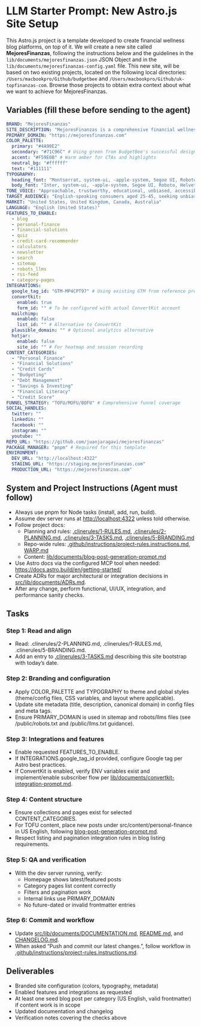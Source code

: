 # LLM Starter Prompt: New Astro.js Site Setup

This Astro.js project is a template developed to create financial wellness blog platforms, on top of it. We will create a new site called **MejoresFinanzas**, following the instructions below and the guidelines in the `lib/documents/mejoresfinanzas.json` JSON Object and in the `lib/documents/mejoresfinanzas-config.yaml` file. This new site, will be based on two existing projects, located on the following local directories: `/Users/macbookpro/Github/budgetbee` and `/Users/macbookpro/Github/uk-topfinanzas-com`. Browse those projects to obtain extra context about what we want to achieve for MejoresFinanzas.

## Variables (fill these before sending to the agent)

```yaml
BRAND: "MejoresFinanzas"
SITE_DESCRIPTION: "MejoresFinanzas is a comprehensive financial wellness blog platform designed to provide valuable financial education, credit card recommendations, and personal finance tools. Building upon the proven success of BudgetBee and UK TopFinanzas, this platform combines the best features from both systems to create an optimized experience for diverse markets."
PRIMARY_DOMAIN: "https://mejoresfinanzas.com"
COLOR_PALETTE:
  primary: "#4A90E2"
  secondary: "#71C96C" # Using green from BudgetBee's successful design
  accent: "#F59E0B" # Warm amber for CTAs and highlights
  neutral_bg: "#ffffff"
  text: "#111111"
TYPOGRAPHY:
  heading_font: "Montserrat, system-ui, -apple-system, Segoe UI, Roboto, Helvetica, Arial, sans-serif"
  body_font: "Inter, system-ui, -apple-system, Segoe UI, Roboto, Helvetica, Arial, sans-serif"
TONE_VOICE: "Approachable, trustworthy, educational, unbiased, accessible"
TARGET_AUDIENCE: "English-speaking consumers aged 25-45, seeking unbiased financial guidance, credit card recommendations, and budgeting tools. Income level $25,000-$75,000 annually with beginner to intermediate financial literacy."
MARKET: "United States, United Kingdom, Canada, Australia"
LANGUAGE: "English (United States)"
FEATURES_TO_ENABLE:
  - blog
  - personal-finance
  - financial-solutions
  - quiz
  - credit-card-recommender
  - calculators
  - newsletter
  - search
  - sitemap
  - robots_llms
  - rss-feed
  - category-pages
INTEGRATIONS:
  google_tag_id: "GTM-MP4CPT97" # Using existing GTM from reference projects
  convertkit:
    enabled: true
    form_id: "" # To be configured with actual ConvertKit account
  mailchimp:
    enabled: false
    list_id: "" # Alternative to ConvertKit
  plausible_domain: "" # Optional analytics alternative
  hotjar:
    enabled: false
    site_id: "" # For heatmap and session recording
CONTENT_CATEGORIES:
  - "Personal Finance"
  - "Financial Solutions"
  - "Credit Cards"
  - "Budgeting"
  - "Debt Management"
  - "Savings & Investing"
  - "Financial Literacy"
  - "Credit Score"
FUNNEL_STRATEGY: "TOFU/MOFU/BOFU" # Comprehensive funnel coverage
SOCIAL_HANDLES:
  twitter: ""
  linkedin: ""
  facebook: ""
  instagram: ""
  youtube: ""
REPO_URL: "https://github.com/juanjaragavi/mejoresfinanzas"
PACKAGE_MANAGER: "pnpm" # Required for this template
ENVIRONMENT:
  DEV_URL: "http://localhost:4322"
  STAGING_URL: "https://staging.mejoresfinanzas.com"
  PRODUCTION_URL: "https://mejoresfinanzas.com"
```

## System and Project Instructions (Agent must follow)

- Always use pnpm for Node tasks (install, add, run, build).
- Assume dev server runs at <http://localhost:4322> unless told otherwise.
- Follow project docs:
  - Planning and rules: [.clinerules/1-RULES.md](../../.clinerules/1-RULES.md), [.clinerules/2-PLANNING.md](../../.clinerules/2-PLANNING.md), [.clinerules/3-TASKS.md](../../.clinerules/3-TASKS.md), [.clinerules/5-BRANDING.md](../../.clinerules/5-BRANDING.md)
  - Repo-wide rules: [.github/instructions/project-rules.instructions.md](../../.github/instructions/project-rules.instructions.md), [WARP.md](../../WARP.md)
  - Content: [lib/documents/blog-post-generation-prompt.md](./blog-post-generation-prompt.md)
- Use Astro docs via the configured MCP tool when needed: <https://docs.astro.build/en/getting-started/>
- Create ADRs for major architectural or integration decisions in [src/lib/documents/ADRs.md](../../src/lib/documents/ADRs.md).
- After any change, perform functional, UI/UX, integration, and performance sanity checks.

## Tasks

### Step 1: Read and align

- Read: .clinerules/2-PLANNING.md, .clinerules/1-RULES.md, .clinerules/5-BRANDING.md.
- Add an entry to [.clinerules/3-TASKS.md](../../.clinerules/3-TASKS.md) describing this site bootstrap with today’s date.

### Step 2: Branding and configuration

- Apply COLOR_PALETTE and TYPOGRAPHY to theme and global styles (theme/config files, CSS variables, and layout where applicable).
- Update site metadata (title, description, canonical domain) in config files and meta tags.
- Ensure PRIMARY_DOMAIN is used in sitemap and robots/llms files (see /public/robots.txt and /public/llms.txt guidance).

### Step 3: Integrations and features

- Enable requested FEATURES_TO_ENABLE.
- If INTEGRATIONS.google_tag_id provided, configure Google tag per Astro best practices.
- If ConvertKit is enabled, verify ENV variables exist and implement/enable subscriber flow per [lib/documents/convertkit-integration-prompt.md](./convertkit-integration-prompt.md).

### Step 4: Content structure

- Ensure collections and pages exist for selected CONTENT_CATEGORIES.
- For TOFU content, place new posts under src/content/personal-finance in US English, following [blog-post-generation-prompt.md](./blog-post-generation-prompt.md).
- Respect listing and pagination integration rules in blog listing requirements.

### Step 5: QA and verification

- With the dev server running, verify:
  - Homepage shows latest/featured posts
  - Category pages list content correctly
  - Filters and pagination work
  - Internal links use PRIMARY_DOMAIN
  - No future-dated or invalid frontmatter entries

### Step 6: Commit and workflow

- Update [src/lib/documents/DOCUMENTATION.md](../../src/lib/documents/DOCUMENTATION.md), [README.md](../../README.md), and [CHANGELOG.md](../../CHANGELOG.md).
- When asked “Push and commit our latest changes.”, follow workflow in [.github/instructions/project-rules.instructions.md](../../.github/instructions/project-rules.instructions.md).

## Deliverables

- Branded site configuration (colors, typography, metadata)
- Enabled features and integrations as requested
- At least one seed blog post per category (US English, valid frontmatter) if content work is in scope
- Updated documentation and changelog
- Verification notes covering the checks above
